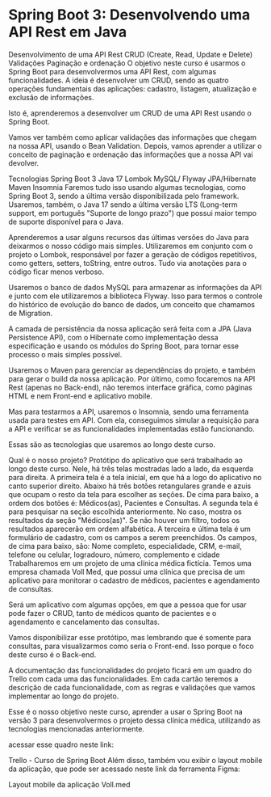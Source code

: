 # Spring Boot 3: Desenvolvendo uma API Rest em Java
Desenvolvimento de uma API Rest
CRUD (Create, Read, Update e Delete)
Validações
Paginação e ordenação
O objetivo neste curso é usarmos o Spring Boot para desenvolvermos uma API Rest, com algumas funcionalidades. A ideia é desenvolver um CRUD, sendo as quatro operações fundamentais das aplicações: cadastro, listagem, atualização e exclusão de informações.

Isto é, aprenderemos a desenvolver um CRUD de uma API Rest usando o Spring Boot.

Vamos ver também como aplicar validações das informações que chegam na nossa API, usando o Bean Validation. Depois, vamos aprender a utilizar o conceito de paginação e ordenação das informações que a nossa API vai devolver.

Tecnologias
Spring Boot 3
Java 17
Lombok
MySQL/ Flyway
JPA/Hibernate
Maven
Insomnia
Faremos tudo isso usando algumas tecnologias, como Spring Boot 3, sendo a última versão disponibilizada pelo framework. Usaremos, também, o Java 17 sendo a última versão LTS (Long-term support, em português "Suporte de longo prazo") que possui maior tempo de suporte disponível para o Java.

Aprenderemos a usar alguns recursos das últimas versões do Java para deixarmos o nosso código mais simples. Utilizaremos em conjunto com o projeto o Lombok, responsável por fazer a geração de códigos repetitivos, como getters, setters, toString, entre outros. Tudo via anotações para o código ficar menos verboso.

Usaremos o banco de dados MySQL para armazenar as informações da API e junto com ele utilizaremos a biblioteca Flyway. Isso para termos o controle do histórico de evolução do banco de dados, um conceito que chamamos de Migration.

A camada de persistência da nossa aplicação será feita com a JPA (Java Persistence API), com o Hibernate como implementação dessa especificação e usando os módulos do Spring Boot, para tornar esse processo o mais simples possível.

Usaremos o Maven para gerenciar as dependências do projeto, e também para gerar o build da nossa aplicação. Por último, como focaremos na API Rest (apenas no Back-end), não teremos interface gráfica, como páginas HTML e nem Front-end e aplicativo mobile.

Mas para testarmos a API, usaremos o Insomnia, sendo uma ferramenta usada para testes em API. Com ela, conseguimos simular a requisição para a API e verificar se as funcionalidades implementadas estão funcionando.

Essas são as tecnologias que usaremos ao longo deste curso.

Qual é o nosso projeto?
Protótipo do aplicativo que será trabalhado ao longo deste curso. Nele, há três telas mostradas lado a lado, da esquerda para direita. A primeira tela é a tela inicial, em que há a logo do aplicativo no canto superior direito. Abaixo há três botões retangulares grande e azuis que ocupam o resto da tela para escolher as seções. De cima para baixo, a ordem dos botões é: Médicos(as), Pacientes e Consultas. A segunda tela é para pesquisar na seção escolhida anteriormente. No caso, mostra os resultados da seção "Médicos(as)". Se não houver um filtro, todos os resultados aparecerão em ordem alfabética. A terceira e última tela é um formulário de cadastro, com os campos a serem preenchidos. Os campos, de cima para baixo, são: Nome completo, especialidade, CRM, e-mail, telefone ou celular, logradouro, número, complemento e cidade
Trabalharemos em um projeto de uma clínica médica fictícia. Temos uma empresa chamada Voll Med, que possui uma clínica que precisa de um aplicativo para monitorar o cadastro de médicos, pacientes e agendamento de consultas.

Será um aplicativo com algumas opções, em que a pessoa que for usar pode fazer o CRUD, tanto de médicos quanto de pacientes e o agendamento e cancelamento das consultas.

Vamos disponibilizar esse protótipo, mas lembrando que é somente para consultas, para visualizarmos como seria o Front-end. Isso porque o foco deste curso é o Back-end.

A documentação das funcionalidades do projeto ficará em um quadro do Trello com cada uma das funcionalidades. Em cada cartão teremos a descrição de cada funcionalidade, com as regras e validações que vamos implementar ao longo do projeto.

Esse é o nosso objetivo neste curso, aprender a usar o Spring Boot na versão 3 para desenvolvermos o projeto dessa clínica médica, utilizando as tecnologias mencionadas anteriormente.


acessar esse quadro neste link:

Trello - Curso de Spring Boot
Além disso, também vou exibir o layout mobile da aplicação, que pode ser acessado neste link da ferramenta Figma:

Layout mobile da aplicação Voll.med
